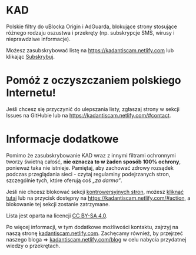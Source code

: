 # KAD
Polskie filtry do uBlocka Origin i AdGuarda, blokujące strony stosujące różnego rodzaju oszustwa i przekręty (np. subskrypcje SMS, wirusy i nieprawdziwe informacje).

Możesz zasubskrybować listę na https://kadantiscam.netlify.com lub klikając [Subskrybuj][KAD - Przekręty Subscribe].

[KAD - Przekręty Subscribe]: https://subscribe.adblockplus.org/?location=https://raw.githubusercontent.com/PolishFiltersTeam/KAD/master/KAD.txt&title=KAD%20-%20Przekręty

# Pomóż z oczyszczaniem polskiego Internetu!
Jeśli chcesz się przyczynić do ulepszania listy, zgłaszaj strony w sekcji Issues na GitHubie lub na https://kadantiscam.netlify.com/#contact.

# Informacje dodatkowe
Pomimo że zasubskrybowanie KAD wraz z innymi filtrami ochronnymi tworzy świetną całość, **nie oznacza to w żaden sposób 100% ochrony**, ponieważ taka nie istnieje. Pamiętaj, aby zachować zdrowy rozsądek podczas przeglądania sieci - czytaj regulaminy podejrzanych stron, szczególnie tych, które oferują coś *„za darmo”*.

Jeśli nie chcesz blokować sekcji [kontrowersyjnych stron](https://github.com/PolishFiltersTeam/KAD/issues/649), możesz [kliknąć tutaj](https://subscribe.adblockplus.org/?location=https://raw.githubusercontent.com/PolishFiltersTeam/KAD/gh-pages/assets/other/kadfakewhitelist.txt&title=KAD%20-%20Whitelista%20Stron%20Kontrowersyjnych) lub na przycisk dostępny na https://kadantiscam.netlify.com/#action, a blokowanie tej sekcji zostanie zatrzymane.

Lista jest oparta na licencji [CC BY-SA 4.0](https://creativecommons.org/licenses/by-sa/4.0/deed.pl).

Po więcej informacji, w tym dodatkowe możliwości kontaktu, zajrzyj na naszą stronę [kadantiscam.netlify.com](https://kadantiscam.netlify.com/). Zachęcamy również, by przejrzeć naszego bloga => [kadantiscam.netlify.com/blog](https://kadantiscam.netlify.com/blog/) w celu nabycia przydatnej wiedzy o przekrętach.

